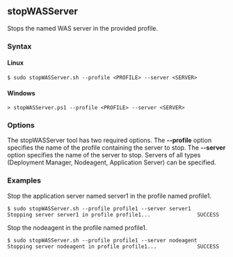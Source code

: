 ## stopWASServer

Stops the named WAS server in the provided profile.

### Syntax

#### Linux

```Shell
$ sudo stopWASServer.sh --profile <PROFILE> --server <SERVER>
```

#### Windows

```Shell
> stopWASServer.ps1 --profile <PROFILE> --server <SERVER>
```

### Options

The stopWASServer tool has two required options. The **--profile** option specifies the name of the profile containing the
server to stop. The **--server** option specifies the name of the server to stop. Servers of all types (Deployment Manager,
Nodeagent, Application Server) can be specified.

### Examples

Stop the application server named server1 in the profile named profile1.

```Shell
$ sudo stopWASServer.sh --profile profile1 --server server1
Stopping server server1 in profile profile1...               SUCCESS
```

Stop the nodeagent in the profile named profile1.

```Shell
$ sudo stopWASServer.sh --profile profile1 --server nodeagent
Stopping server nodeagent in profile profile1...             SUCCESS
```